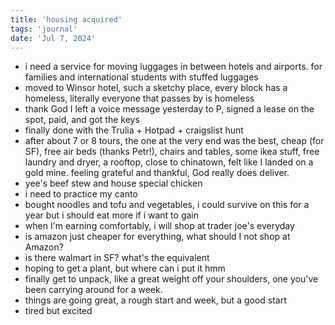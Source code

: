 ```yaml
---
title: 'housing acquired'
tags: 'journal'
date: 'Jul 7, 2024'
---
```


- i need a service for moving luggages in between hotels and airports. for families and international students with stuffed luggages
- moved to Winsor hotel, such a sketchy place, every block has a homeless, literally everyone that passes by is homeless
- thank God I left a voice message yesterday to P, signed a lease on the spot, paid, and got the keys
- finally done with the Trulia + Hotpad + craigslist hunt
- after about 7 or 8 tours, the one at the very end was the best, cheap (for SF), free air beds (thanks Petr!), chairs and tables, some ikea stuff, free laundry and dryer, a rooftop, close to chinatown, felt like I landed on a gold mine. feeling grateful and thankful, God really does deliver.
- yee's beef stew and house special chicken
- i need to practice my canto
- bought noodles and tofu and vegetables, i could survive on this for a year but i should eat more if i want to gain
- when I'm earning comfortably, i will shop at trader joe's everyday
- is amazon just cheaper for everything, what should I not shop at Amazon?
- is there walmart in SF? what's the equivalent
- hoping to get a plant, but where can i put it hmm
- finally get to unpack, like a great weight off your shoulders, one you've been carrying around for a week.
- things are going great, a rough start and week, but a good start
- tired but excited
